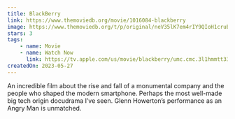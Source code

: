 ```yaml
---
title: BlackBerry
link: https://www.themoviedb.org/movie/1016084-blackberry
image: https://www.themoviedb.org/t/p/original/neV35lK7em4rIY9QIoH1cruErPA.jpg
stars: 3
tags:
    - name: Movie
    - name: Watch Now
      link: https://tv.apple.com/us/movie/blackberry/umc.cmc.3l1hmmtt33myfoyr38vfg85js
createdOn: 2023-05-27
---
```


An incredible film about the rise and fall of a monumental company and the people who shaped the modern smartphone. Perhaps the most well-made big tech origin docudrama I’ve seen. Glenn Howerton’s performance as an Angry Man is unmatched.
